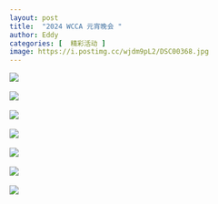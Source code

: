 ```yaml
---
layout: post
title:  "2024 WCCA 元宵晚会 "
author: Eddy
categories: [  精彩活动 ]
image: https://i.postimg.cc/wjdm9pL2/DSC00368.jpg
---
```



<img src="https://i.postimg.cc/jSCGqpTW/DSC00372.jpg"><br/><br/>
<img src="https://i.postimg.cc/P5z8xRMj/IMG-5016.jpg"><br/><br/>
<img src="https://i.postimg.cc/9XK9NTfv/IMG-5017.jpg"><br/><br/>
<img src="https://i.postimg.cc/zBfh4FK1/IMG-5159.jpg"><br/><br/>
<img src="https://i.postimg.cc/dtg9dpdZ/IMG-5160.jpg"><br/><br/>
<img src="https://i.postimg.cc/kG4yFdfK/IMG-5167.jpg"><br/><br/>
<img src="https://i.postimg.cc/kM1sMBgc/IMG-5169.jpg"><br/><br/>
